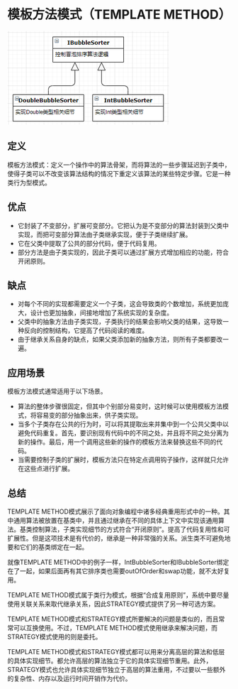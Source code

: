 # 模板方法模式（TEMPLATE METHOD）
![](class.png)

## 定义
模板方法模式：定义一个操作中的算法骨架，而将算法的一些步骤延迟到子类中，使得子类可以不改变该算法结构的情况下重定义该算法的某些特定步骤。它是一种类行为型模式。

## 优点
- 它封装了不变部分，扩展可变部分。它把认为是不变部分的算法封装到父类中实现，而把可变部分算法由子类继承实现，便于子类继续扩展。
- 它在父类中提取了公共的部分代码，便于代码复用。
- 部分方法是由子类实现的，因此子类可以通过扩展方式增加相应的功能，符合开闭原则。

## 缺点
- 对每个不同的实现都需要定义一个子类，这会导致类的个数增加，系统更加庞大，设计也更加抽象，间接地增加了系统实现的复杂度。
- 父类中的抽象方法由子类实现，子类执行的结果会影响父类的结果，这导致一种反向的控制结构，它提高了代码阅读的难度。
- 由于继承关系自身的缺点，如果父类添加新的抽象方法，则所有子类都要改一遍。

## 应用场景
模板方法模式通常适用于以下场景。
- 算法的整体步骤很固定，但其中个别部分易变时，这时候可以使用模板方法模式，将容易变的部分抽象出来，供子类实现。
- 当多个子类存在公共的行为时，可以将其提取出来并集中到一个公共父类中以避免代码重复。首先，要识别现有代码中的不同之处，并且将不同之处分离为新的操作。最后，用一个调用这些新的操作的模板方法来替换这些不同的代码。
- 当需要控制子类的扩展时，模板方法只在特定点调用钩子操作，这样就只允许在这些点进行扩展。

## 总结
TEMPLATE METHOD模式展示了面向对象编程中诸多经典重用形式中的一种。其中通用算法被放置在基类中，并且通过继承在不同的具体上下文中实现该通用算法。基类控制算法，子类实现细节的方式符合“开闭原则”。提高了代码复用性和可扩展性。但是这项技术是有代价的，继承是一种非常强的关系。派生类不可避免地要和它们的基类绑定在一起。

就像TEMPLATE METHOD中的例子一样，IntBubbleSorter和IBubbleSorter绑定在了一起，如果后面再有其它排序类也需要outOfOrder和swap功能，就不太好复用。

TEMPLATE METHOD模式属于类行为模式，根据“合成复用原则”，系统中要尽量使用关联关系来取代继承关系，因此STRATEGY模式提供了另一种可选方案。

TEMPLATE METHOD模式和STRATEGY模式所要解决的问题是类似的，而且常常可以互换使用。不过，TEMPLATE METHOD模式使用继承来解决问题，而STRATEGY模式使用的则是委托。

TEMPLATE METHOD模式和STRATEGY模式都可以用来分离高层的算法和低层的具体实现细节。都允许高层的算法独立于它的具体实现细节重用。此外，STRATEGY模式也允许具体实现细节独立于高层的算法重用，不过要以一些额外的复杂性、内存以及运行时间开销作为代价。

